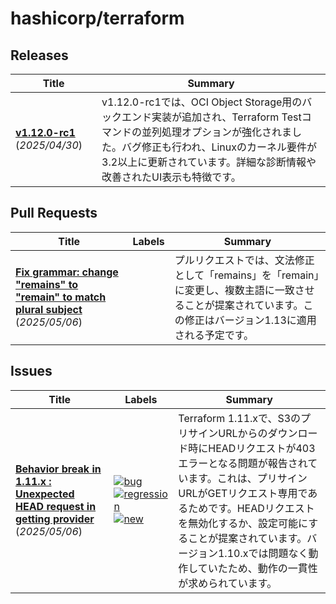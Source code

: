# hashicorp/terraform

## Releases

| Title | Summary |
| --- | --- |
| **[v1.12.0-rc1](https://github.com/hashicorp/terraform/releases/tag/v1.12.0-rc1)** (_2025/04/30_) | v1.12.0-rc1では、OCI Object Storage用のバックエンド実装が追加され、Terraform Testコマンドの並列処理オプションが強化されました。バグ修正も行われ、Linuxのカーネル要件が3.2以上に更新されています。詳細な診断情報や改善されたUI表示も特徴です。 |

## Pull Requests

| Title | Labels | Summary |
| --- | --- | --- |
| **[Fix grammar: change "remains" to "remain" to match plural subject](https://github.com/hashicorp/terraform/pull/36988)** (_2025/05/06_) |  | プルリクエストでは、文法修正として「remains」を「remain」に変更し、複数主語に一致させることが提案されています。この修正はバージョン1.13に適用される予定です。 |

## Issues

| Title | Labels | Summary |
| --- | --- | --- |
| **[Behavior break in 1.11.x : Unexpected HEAD request in getting provider](https://github.com/hashicorp/terraform/issues/36987)** (_2025/05/06_) | [![bug](https://img.shields.io/badge/-bug-f7c6c7)](https://github.com/hashicorp/terraform/labels/bug) [![regression](https://img.shields.io/badge/-regression-e11d21)](https://github.com/hashicorp/terraform/labels/regression) [![new](https://img.shields.io/badge/-new-c2e0c6)](https://github.com/hashicorp/terraform/labels/new) | Terraform 1.11.xで、S3のプリサインURLからのダウンロード時にHEADリクエストが403エラーとなる問題が報告されています。これは、プリサインURLがGETリクエスト専用であるためです。HEADリクエストを無効化するか、設定可能にすることが提案されています。バージョン1.10.xでは問題なく動作していたため、動作の一貫性が求められています。 |

